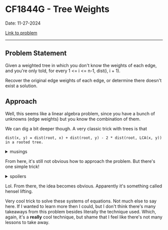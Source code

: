 # CF1844G - Tree Weights 

Date: 11-27-2024 

[Link to problem](https://codeforces.com/contest/1844/problem/G)

---


## Problem Statement

Given a weighted tree in which you don't know the weights of each edge, and you're only told, for every 1 <= i <= n-1, dist(i, i + 1). 

Recover the original edge weights of each edge, or determine there doesn't exist a solution. 

## Approach

Well, this seems like a linear algebra problem, since you have a bunch of unknowns (edge weights) but you know the combination of them. 

We can dig a bit deeper though. A very classic trick with trees is that 

```
dist(x, y) = dist(root, x) + dist(root, y) - 2 * dist(root, LCA(x, y)) in a rooted tree. 
```

<details>
<summary>musings</summary>

I'm not sure exactly why this formulation is so useful. It looks like a prefix sum, you can sort of think about the tree top-down, all the variables now are structured and related nicely, etc? 

The most naive version of this is, oh, I have a query(l, r), but it turns out because this query is invertible, I can do query(r) - query( l- 1). 

Need to think more on this. [please don't publish until you've thought this through.]


</details>

From here, it's still not obvious how to approach the problem. But there's one simple trick!

<details>
<summary>spoilers</summary>

mod 2

</details>

Lol. From there, the idea becomes obvious. Apparently it's something called hensel lifting.

Very cool trick to solve these systems of equations. Not much else to say here. If I wanted to learn more then I could, but I don't think there's many takeaways from this problem besides literally the technique used. Which, again, it's a **really** cool technique, but shame that I feel like there's not many lessons to take away. 
